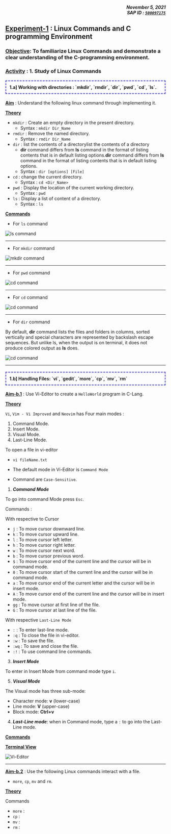 <h5 align="right">November 5, 2021 <br/>SAP ID : <code style="-webkit-user-select: none; -khtml-user-select: none; -moz-user-select: none; -ms-user-select: none; -o-user-select: none; user-select: none;"><a href="https://atiq-ur-rehaman.netlify.app/#about" >500097175</a></code> </h5>

## <u>Experiment-1</u> : Linux Commands and C programming Environment

### <u>Objective</u>: To familiarize Linux Commands and demonstrate a clear understanding of the C-programming environment.

### <u>Activity</u> : 1. Study of Linux Commands


<h4 style="border: 3px; border-color: #6f6fc8; border-style: dashed; padding:10px;"> 1.a] Working with directories : `mkdir`, `rmdir`, `dir`, `pwd`, `cd`, `ls`.</h4>


**<u>Aim</u>** : Understand the following linux command through implementing it.

**<u>Theory</u>**
- `mkdir` : Create an empty directory in the present directory.
	- Syntax : `mkdir Dir_Name`
- `rmdir` : Remove the named directory.
	- Syntax : `rmdir Dir_Name`
- `dir` : list the contents of a directorylist the contents of a directory
	- **dir** command differs from **ls** command in the format of listing contents that is in default listing options.**dir** command differs from **ls** command in the format of listing contents that is in default listing options.
	- Syntax : `dir [options] [File]`
- `cd` : change the current directory.
	- Syntax : `cd <Dir_Name>`
- `pwd` : Display the location of the current working directory.
	- Syntax : `pwd`
- `ls` : Display a list of content of a directory.
	- Syntax : `ls`

**<u>Commands</u>**


- For `ls` command

![ls command](../../../assets/images/ppl_lab/ls_command.png)

---

- For `mkdir` command

![mkdir command](../../../assets/images/ppl_lab/mkdir_command.png)

---

- For  `pwd` command

![cd command](../../../assets/images/ppl_lab/pwd_command.png)

---

- For `cd` command

![cd command](../../../assets/images/ppl_lab/cd_command.png)

---

- For `dir` command

By default, **dir** command lists the files and folders in columns, sorted vertically and special characters are represented by backslash escape sequences. But unlike ls, when the output is on terminal, it does not produce colored output as **ls** does.

![cd command](../../../assets/images/ppl_lab/dir_command.png)

---

<h4 style="border: 3px; border-color: #6f6fc8; border-style: dashed; padding:10px;">1.b] Handling Files: `vi`, `gedit`, `more`, `cp`, `mv`, `rm`</h4>

**<u>Aim-b.1</u>** :  Use Vi-Editor to create a `HelloWorld` program in C-Lang.

**<u>Theory</u>**

`Vi`, `Vim - Vi Improved` and `Neovim` has Four main modes : 

1. Command Mode.
2. Insert Mode.
3. Visual Mode.
4. Last-Line Mode.

To open a file in vi-editor
- `vi fileName.txt`


- The default mode in Vi-Editor is `Command Mode`
- Command are `Case-Sensitive`.


1. **_Command Mode_**

To go into command Mode press `Esc`.

Commands :

With respective to Cursor

- `j` : To move cursor downward line.
- `k` : To move cursor upward line.
- `l` : To move cursor left letter.
- `h` : To move cursor right letter.
- `w` : To move cursor next word.
- `b` : To move cursor previous word.
- `$` : To move cursor end of the current line and the cursor will be in command mode.
- `0` : To move cursor start of the current line and the cursor will be in command mode.
- `a` : To move cursor end of the current letter and the cursor will be in insert mode.
- `A` : To move cursor end of the current line and the cursor will be in insert mode.
- `gg` : To move cursor at first line of the file.
- `G` : To move cursor at last line of the file.


With respective `Last-Line Mode`

- `:` : To enter last-line mode.
- `:q` : To close the file in vi-editor.
- `:w` : To save the file.
- `:wq` : To save and close the file.
- `:!` : To use command line commands.

3. **_Insert Mode_**

To enter in Insert Mode from command mode type `i`.

5. **_Visual Mode_**

The Visual mode has three sub-mode:
- Character mode: **v** (lower-case)
- Line mode: **V** (upper-case)
- Block mode: **Ctrl+v**

4. **_Last-Line mode_**: when in Command mode, type a `:` to go into the Last-Line mode.

**<u>Commands</u>**


**<u>Terminal View</u>**

![Vi-Editor](../../../assets/images/ppl_lab/HelloWorld-C.png)

---

**<u>Aim-b.2</u>** : Use the following Linux commands interact with a file.
- `more`, `cp`, `mv` and `rm`.


**<u>Theory</u>**

Commands

- `more` :
- `cp` : 
- `mv` : 
- `rm` : 


